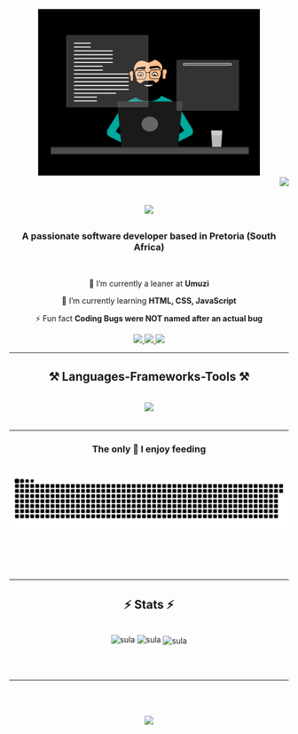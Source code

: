 <div align="center">
    <img height=300 src="Images/Ul_DEV_ENIMATION.gif" atl="DEV Animation">
</div>

<img align="right" src="https://visitor-badge.laobi.icu/badge?page_id=sulaiman001221.sulaiman001221" />

<h1 align="center">
    <img src="https://readme-typing-svg.herokuapp.com/?font=Righteous&size=35&center=true&vCenter=true&width=500&height=70&duration=4000&lines=Hi+There!+👋;+I'm+Sulaiman+Ndlovu!;" />
</h1>

<h3 align="center">A passionate software developer based in Pretoria (South Africa) </h3>

<br/>

<div align="center">
 
 🔭 I’m currently a leaner at **Umuzi**
 
 🌱 I’m currently learning **HTML, CSS, JavaScript**

⚡ Fun fact **Coding Bugs were NOT named after an actual bug**

 </div>
 
<div align="center"> 
  <a href="mailto:sulaimanndlovu@gmail.com">
    <img src="https://img.shields.io/badge/Gmail-333333?style=for-the-badge&logo=gmail&logoColor=red" />
  </a>
  <a href="https://linkedin.com/in/sulaiman001221" target="_blank">
    <img src="https://img.shields.io/badge/LinkedIn-0077B5?style=for-the-badge&logo=linkedin&logoColor=white" target="_blank" />
  </a>
  <a href="https://sulaiman001221.github.io/portfolio/" target="_blank">
     <img src="https://img.shields.io/badge/Portfolio-FF5722?style=for-the-badge&logo=todoist&logoColor=white" target="_blank" /> <!-- sqlite, safari, google-chrome are other good icon options -->
  </a>
</div>

 <hr/>
 
<h2 align="center">⚒️ Languages-Frameworks-Tools ⚒️</h2>
<br/>
<div align="center">
    <img src="https://skillicons.dev/icons?i=javascript,python,html,css,wordpress,github,git,vscode" />
</div>

<br/>
<hr/>

<div align="center">
  <h3>The only 🐍 I enjoy feeding</h3>
  <br>
  <img alt="snake eating my contributions" src="https://raw.githubusercontent.com/sulaiman001221/sulaiman001221/output/github-contribution-grid-snake.svg" />
  
  <br/><br/><br/>
</div>

<hr/>

<h2 align="center">⚡ Stats ⚡</h2>
<br>

<div align=center>
   <img width=390 src="https://github-readme-stats.vercel.app/api?username=sulaiman001221&show_icons=true&locale=en&theme=tokyonight" alt="sula" />

   <img width=390 src="https://github-readme-streak-stats.herokuapp.com/?user=sulaiman001221&&theme=tokyonight" alt="sula" />

   <img width=325 align="center" src="https://github-readme-stats.vercel.app/api/top-langs?username=sulaiman001221&show_icons=true&locale=en&layout=compact&theme=tokyonight" alt="sula"/>
</div>
   
<br/><br/>

<hr/>

<br/>

<h2 align="center">
    <img src="https://readme-typing-svg.herokuapp.com/?font=Righteous&size=27&center=true&vCenter=true&width=500&height=70&duration=4000&lines=Thank+you+for+visiting+🤜;+Hit+me+up+on+Linkedin!;" />
</h2>

<br/>
